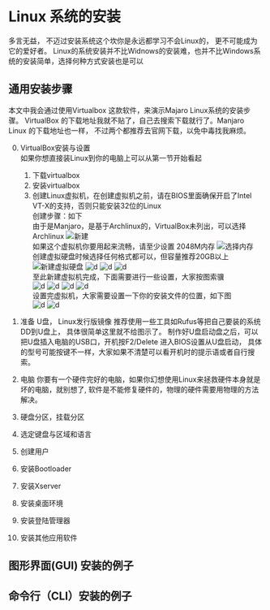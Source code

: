 
# Linux 系统的安装
多言无益， 不迈过安装系统这个坎你是永远都学习不会Linux的， 更不可能成为它的爱好者。
Linux的系统安装并不比Widnows的安装难，也并不比Windows系统的安装简单，选择何种方式安装也是可以

## 通用安装步骤
本文中我会通过使用Virtualbox 这款软件，来演示Majaro Linux系统的安装步骤。
VirtualBox 的下载地址我就不贴了，自己去搜索下载就行了。Manjaro Linux 的下载地址也一样， 不过两个都推荐去官网下载，以免中毒找我麻烦。

0. VirtualBox安装与设置   
    如果你想直接装Linux到你的电脑上可以从第一节开始看起
    1) 下载virtualbox
    2) 安装virtualbox
    3) 创建Linux虚拟机，在创建虚拟机之前，请在BIOS里面确保开启了Intel VT-X的支持，否则只能安装32位的Linux    
    创建步骤：如下   
    由于是Manjaro，是基于Archlinux的，VirtualBox未列出，可以选择Archlinux
    ![新建](./imgs/vbox1.png)    
    如果这个虚拟机你要用起来流畅，请至少设置 2048M内存
    ![选择内存](./imgs/vbox2.png)    
    创建虚拟硬盘时候选择任何格式都可以，但容量推荐20GB以上
    ![新建虚拟硬盘](./imgs/vbox3.png)
    ![d](./imgs/vbox4.png)
    ![d](./imgs/vbox5.png)
    ![d](./imgs/vbox6.png)   
    至此新建虚拟机完成，下面需要进行一些设置，大家按图索骥   
    ![d](./imgs/vbox7.png)
    ![d](./imgs/vbox8.png)
    ![d](./imgs/vbox9.png)
    ![d](./imgs/vbox10.png)    
    设置完虚拟机，大家需要设置一下你的安装文件的位置，如下图   
    ![d](./imgs/vbox11.png)
    ![d](./imgs/vbox12.png)

1. 准备 U盘， Linux发行版镜像
   推荐使用一些工具如Rufus等把自己要装的系统DD到U盘上， 具体很简单这里就不给图示了。
   制作好U盘启动盘之后，可以把U盘插入电脑的USB口，开机按F2/Delete 进入BIOS设置从U盘启动， 具体的型号可能按键不一样，大家如果不清楚可以看开机时的提示语或者自行搜索。
2. 电脑 
    你要有一个硬件完好的电脑，如果你幻想使用Linux来拯救硬件本身就是坏的电脑，就别想了, 软件是不能修复硬件的，物理的硬件需要用物理的方法解决。
3. 硬盘分区，挂载分区
    
4. 选定键盘与区域和语言
5. 创建用户
6. 安装Bootloader
7. 安装Xserver
8. 安装桌面环境
9. 安装登陆管理器
10. 安装其他应用软件

## 图形界面(GUI) 安装的例子

## 命令行（CLI）安装的例子
